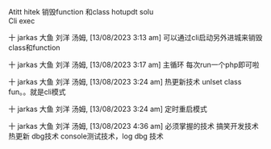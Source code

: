 Atitt hitek  销毁function 和class hotupdt solu
\
Cli exec




十 jarkas 大鱼 刘洋 汤姆, [13/08/2023 3:13 am]
可以通过cli启动另外进城来销毁class和function

十 jarkas 大鱼 刘洋 汤姆, [13/08/2023 3:17 am]
主循环 每次run一个php即可啦

十 jarkas 大鱼 刘洋 汤姆, [13/08/2023 3:24 am]
热更新技术 unlset class fun。。就是cli模式

十 jarkas 大鱼 刘洋 汤姆, [13/08/2023 3:24 am]
定时重启模式

十 jarkas 大鱼 刘洋 汤姆, [13/08/2023 4:36 am]
必须掌握的技术   搞笑开发技术热更新  dbg技术   console测试技术，log dbg 技术
